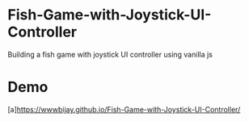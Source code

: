 # Fish-Game-with-Joystick-UI-Controller
Building a fish game with joystick UI controller using vanilla js

# Demo

[a]https://wwwbijay.github.io/Fish-Game-with-Joystick-UI-Controller/

